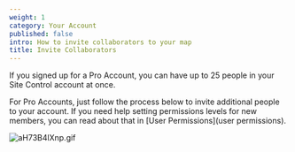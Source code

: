 ```yaml
---
weight: 1
category: Your Account
published: false
intro: How to invite collaborators to your map
title: Invite Collaborators
---
```

If you signed up for a Pro Account, you can have up to 25 people in your Site Control account at once.

For Pro Accounts, just follow the process below to invite additional people to your account. If you need help setting permissions levels for new members, you can read about that in [User Permissions](user permissions).

![aH73B4lXnp.gif]({{site.baseurl}}/img/aH73B4lXnp.gif)
